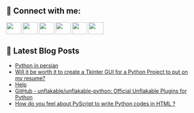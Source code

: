 ## 🔎 Connect with me:
[<img height="32" width="40" src="https://cdn.jsdelivr.net/npm/simple-icons@v5/icons/telegram.svg" />](https://t.me/bullbesh)
[<img height="32" width="40" src="https://cdn.jsdelivr.net/npm/simple-icons@v5/icons/vk.svg" />](https://vk.com/bullbesh)
[<img height="32" width="40" src="https://cdn.jsdelivr.net/npm/simple-icons@v5/icons/twitter.svg" />](https://twitter.com/bullbesh1)
[<img height="32" width="40" src="https://cdn.jsdelivr.net/npm/simple-icons@v5/icons/instagram.svg" />](https://www.instagram.com/bullbesh)
[<img height="32" width="40" src="https://cdn.jsdelivr.net/npm/simple-icons@v5/icons/reddit.svg" />](https://www.reddit.com/user/bullbesh)
[<img height="32" width="40" src="https://cdn.jsdelivr.net/npm/simple-icons@v5/icons/youtube.svg" />](https://www.youtube.com/channel/UCtfjRs6uzgq5mfm8S06WTcg)

## 📕 Latest Blog Posts
<!-- BLOG-POST-LIST:START -->
- [Python in persian](https://www.reddit.com/r/Python/comments/vdm4g4/python_in_persian/)
- [Will it be worth it to create a Tkinter GUI for a Python Project to put on my resume?](https://www.reddit.com/r/Python/comments/vdm0d8/will_it_be_worth_it_to_create_a_tkinter_gui_for_a/)
- [Help](https://www.reddit.com/r/Python/comments/vdlf41/help/)
- [GitHub - unflakable/unflakable-python: Official Unflakable Plugins for Python](https://www.reddit.com/r/Python/comments/vdjzx6/github_unflakableunflakablepython_official/)
- [How do you feel about PyScript to write Python codes in HTML ?](https://www.reddit.com/r/Python/comments/vdipfj/how_do_you_feel_about_pyscript_to_write_python/)
<!-- BLOG-POST-LIST:END -->
